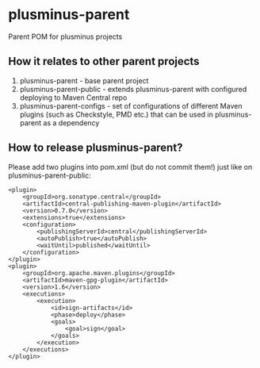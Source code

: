 # plusminus-parent
Parent POM for plusminus projects

## How it relates to other parent projects
1. plusminus-parent - base parent project
2. plusminus-parent-public - extends plusminus-parent with configured deploying to Maven Central repo
3. plusminus-parent-configs - set of configurations of different Maven plugins (such as Checkstyle, PMD etc.) that can be used in plusminus-parent as a dependency

## How to release plusminus-parent?
Please add two plugins into pom.xml (but do not commit them!) just like on plusminus-parent-public:
```
<plugin>
    <groupId>org.sonatype.central</groupId>
    <artifactId>central-publishing-maven-plugin</artifactId>
    <version>0.7.0</version>
    <extensions>true</extensions>
    <configuration>
        <publishingServerId>central</publishingServerId>
        <autoPublish>true</autoPublish>
        <waitUntil>published</waitUntil>
    </configuration>
</plugin>
<plugin>
    <groupId>org.apache.maven.plugins</groupId>
    <artifactId>maven-gpg-plugin</artifactId>
    <version>1.6</version>
    <executions>
        <execution>
            <id>sign-artifacts</id>
            <phase>deploy</phase>
            <goals>
                <goal>sign</goal>
            </goals>
        </execution>
    </executions>
</plugin>
```